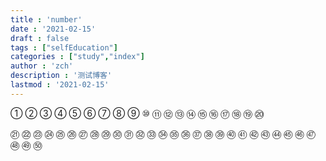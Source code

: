```yaml
---
title : 'number'
date : '2021-02-15'
draft : false
tags : ["selfEducation"]
categories : ["study","index"]
author : 'zch'
description : '测试博客'
lastmod : '2021-02-15'
---
```


①
②
③
④
⑤
⑥
⑦
⑧
⑨
⑩
⑪
⑫
⑬
⑭
⑮
⑯
⑰
⑱
⑲
⑳



㉑
㉒
㉓
㉔
㉕
㉖
㉗
㉘
㉙
㉚
㉛
㉜
㉝
㉞
㉟
㊱
㊲
㊳
㊴
㊵
㊶
㊷
㊸
㊹
㊺
㊻
㊼
㊽
㊾
㊿
